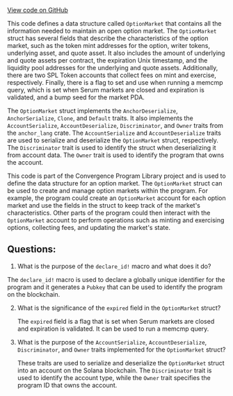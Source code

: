 [View code on GitHub](https://github.com/convergence-rfq/convergence-program-library/psyoptions-american-instrument/program/src/american_options.rs)

This code defines a data structure called `OptionMarket` that contains all the information needed to maintain an open option market. The `OptionMarket` struct has several fields that describe the characteristics of the option market, such as the token mint addresses for the option, writer tokens, underlying asset, and quote asset. It also includes the amount of underlying and quote assets per contract, the expiration Unix timestamp, and the liquidity pool addresses for the underlying and quote assets. Additionally, there are two SPL Token accounts that collect fees on mint and exercise, respectively. Finally, there is a flag to set and use when running a memcmp query, which is set when Serum markets are closed and expiration is validated, and a bump seed for the market PDA.

The `OptionMarket` struct implements the `AnchorDeserialize`, `AnchorSerialize`, `Clone`, and `Default` traits. It also implements the `AccountSerialize`, `AccountDeserialize`, `Discriminator`, and `Owner` traits from the `anchor_lang` crate. The `AccountSerialize` and `AccountDeserialize` traits are used to serialize and deserialize the `OptionMarket` struct, respectively. The `Discriminator` trait is used to identify the struct when deserializing it from account data. The `Owner` trait is used to identify the program that owns the account.

This code is part of the Convergence Program Library project and is used to define the data structure for an option market. The `OptionMarket` struct can be used to create and manage option markets within the program. For example, the program could create an `OptionMarket` account for each option market and use the fields in the struct to keep track of the market's characteristics. Other parts of the program could then interact with the `OptionMarket` account to perform operations such as minting and exercising options, collecting fees, and updating the market's state.
## Questions: 
 1. What is the purpose of the `declare_id!` macro and what does it do?
   
   The `declare_id!` macro is used to declare a globally unique identifier for the program and it generates a `Pubkey` that can be used to identify the program on the blockchain.

2. What is the significance of the `expired` field in the `OptionMarket` struct?
   
   The `expired` field is a flag that is set when Serum markets are closed and expiration is validated. It can be used to run a memcmp query.

3. What is the purpose of the `AccountSerialize`, `AccountDeserialize`, `Discriminator`, and `Owner` traits implemented for the `OptionMarket` struct?
   
   These traits are used to serialize and deserialize the `OptionMarket` struct into an account on the Solana blockchain. The `Discriminator` trait is used to identify the account type, while the `Owner` trait specifies the program ID that owns the account.